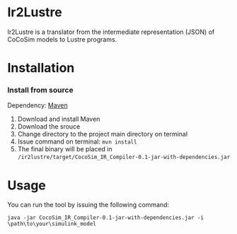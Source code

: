 # Ir2Lustre
Ir2Lustre is a translator from the intermediate representation (JSON) of CoCoSim models to Lustre programs. 

# Installation

### Install from source
Dependency: [Maven](https://maven.apache.org/install.html)

1. Download and install Maven
2. Download the srouce
3. Change directory to the project main directory on terminal
4. Issue command on terminal: `mvn install`
5. The final binary will be placed in `/ir2lustre/target/CocoSim_IR_Compiler-0.1-jar-with-dependencies.jar`

# Usage

You can run the tool by issuing the following command: 

`java -jar CocoSim_IR_Compiler-0.1-jar-with-dependencies.jar -i \path\to\your\simulink_model`